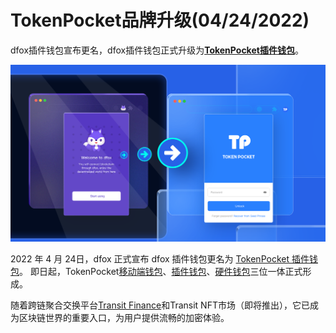# TokenPocket品牌升级(04/24/2022)

dfox插件钱包宣布更名，dfox插件钱包正式升级为[**TokenPocket插件钱包**](https://extension.tokenpocket.pro/#/)。&#x20;

![](../../.gitbook/assets/dfox升级.png)

2022 年 4 月 24日，dfox 正式宣布 dfox 插件钱包更名为 [TokenPocket 插件钱包](https://extension.tokenpocket.pro/#/)。 即日起，TokenPocket[移动端钱包](https://tokenpocket.pro)、[插件钱包](https://extension.tokenpocket.pro/#/)、[硬件钱包](https://www.keypal.pro)三位一体正式形成。

随着跨链聚合交换平台[Transit Finance](https://www.transit.finance)和Transit NFT市场（即将推出），它已成为区块链世界的重要入口，为用户提供流畅的加密体验。
